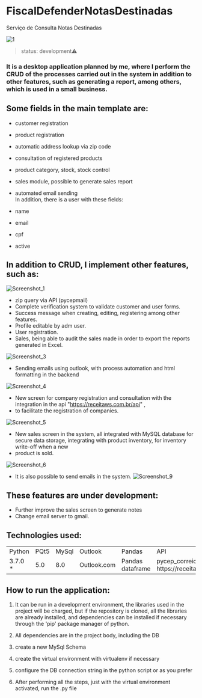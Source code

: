 # FiscalDefenderNotasDestinadas
Serviço de Consulta Notas Destinadas

![1](https://user-images.githubusercontent.com/76075516/153777586-914f1511-0413-4b0c-8511-591b96c453e4.png)





>status: development⚠️

### It is a desktop application planned by me, where I perform the CRUD of the processes carried out in the system in addition to other features, such as generating a report, among others, which is used in a small business.

## Some fields in the main template are:

+ customer registration
+ product registration
+ automatic address lookup via zip code
+ consultation of registered products
+ product category, stock, stock control
+ sales module, possible to generate sales report
+ automated email sending  
In addition, there is a user with these fields:

+ name
+ email
+ cpf
+ active

## In addition to CRUD, I implement other features, such as:

![Screenshot_1](https://user-images.githubusercontent.com/76075516/129206059-9d66bfb5-be29-4e5f-b945-891ee2fdb7b2.png)



* zip query via API (pycepmail)
* Complete verification system to validate customer and user forms.
* Success message when creating, editing, registering among other features.
* Profile editable by adm user.
* User registration.
* Sales, being able to audit the sales made in order to export the reports generated in Excel.

![Screenshot_3](https://user-images.githubusercontent.com/76075516/129206471-5489ed0f-0f88-4211-adbe-f49ebfafb7c2.png)


* Sending emails using outlook, with process automation and html formatting in the backend

![Screenshot_4](https://user-images.githubusercontent.com/76075516/129206655-342883fd-59c1-4523-b055-23db18036bbb.png)


* New screen for company registration and consultation with the integration in the api "https://receitaws.com.br/api" ,
* to facilitate the registration of companies.

![Screenshot_5](https://user-images.githubusercontent.com/76075516/129207043-6e7fd53c-fd1d-4ad3-8034-a5319eec0b2a.png)

* New sales screen in the system, all integrated with MySQL database for secure data storage, integrating with product inventory, for inventory write-off when a new
* product is sold.

![Screenshot_6](https://user-images.githubusercontent.com/76075516/129208184-0275ae04-1962-4c51-b31b-974302ca345a.png)

* It is also possible to send emails in the system.
![Screenshot_9](https://user-images.githubusercontent.com/76075516/129229158-980566d7-99c1-4bf1-932f-5e0d6590fc83.png)


## These features are under development:

- Further improve the sales screen to generate notes
- Change email server to gmail.

## Technologies used:

<table>
  <tr>
    <td> Python </td>
    <td> PQt5 </td>
    <td> MySql </td>
    <td> Outlook </td>
    <td> Pandas </td>
    <td> API </td>
  </tr>
  <tr>
    <td> 3.7.0 * </td>
    <td>5.0</td>
    <td>8.0</td>
    <td> Outlook.com </td>
    <td> Pandas dataframe  </td>
    <td> pycep_correios &  https://receitaws.com.br/api </td>
    
  </tr>
</table>

## How to run the application:

1) It can be run in a development environment, the libraries used in the project will be charged, but if the repository is cloned, all the libraries are already installed, and dependencies can be installed if necessary through the 'pip' package manager of python.

2) All dependencies are in the project body, including the DB
3) create a new MySql Schema
4) create the virtual environment with virtualenv if necessary
5) configure the DB connection string in the python script or as you prefer
6) After performing all the steps, just with the virtual environment activated, run the .py file

